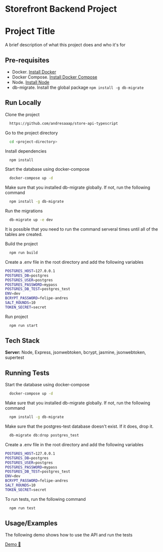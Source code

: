# Storefront Backend Project


# Project Title

A brief description of what this project does and who it's for

## Pre-requisites

- Docker. [Install Docker](https://docs.docker.com/get-docker/)
- Docker Compose. [Install Docker Compose](https://docs.docker.com/compose/install/)
- Node. [Install Node](https://nodejs.org/en/download/)
- db-migrate. Install the global package `npm install -g db-migrate`



## Run Locally

Clone the project

```bash
  https://github.com/andresaaap/store-api-typescript
```

Go to the project directory

```bash
  cd <project-directory>
```

Install dependencies

```bash
  npm install
```

Start the database using docker-compose

```bash
  docker-compose up -d
```

Make sure that you installed db-migrate globally. If not, run the following command

```bash
  npm install -g db-migrate
```

Run the migrations

```bash
  db-migrate up -e dev
```
It is possible that you need to run the command serveral times until all of the tables are created.


Build the project

```bash
  npm run build
```

Create a .env file in the root directory and add the following variables

```bash
POSTGRES_HOST=127.0.0.1
POSTGRES_DB=postgres
POSTGRES_USER=postgres
POSTGRES_PASSWORD=mypass
POSTGRES_DB_TEST=postgres_test
ENV=dev
BCRYPT_PASSWORD=felipe-andres
SALT_ROUNDS=10
TOKEN_SECRET=secret
```

Run project

```bash
  npm run start
```


## Tech Stack

**Server:** Node, Express, jsonwebtoken, bcrypt, jasmine, jsonwebtoken, supertest


## Running Tests

Start the database using docker-compose

```bash
  docker-compose up -d
```

Make sure that you installed db-migrate globally. If not, run the following command

```bash
  npm install -g db-migrate
``` 

Make sure that the postgres-test database doesn't exist. If it does, drop it.

```bash
  db-migrate db:drop postgres_test
```

Create a .env file in the root directory and add the following variables

```bash
POSTGRES_HOST=127.0.0.1
POSTGRES_DB=postgres
POSTGRES_USER=postgres
POSTGRES_PASSWORD=mypass
POSTGRES_DB_TEST=postgres_test
ENV=dev
BCRYPT_PASSWORD=felipe-andres
SALT_ROUNDS=10
TOKEN_SECRET=secret
```

To run tests, run the following command

```bash
  npm run test
```


## Usage/Examples

The following demo shows how to use the API and run the tests

[Demo 🎥](https://youtu.be/JcUNx2aRW-8)

